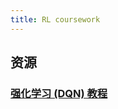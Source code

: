 ```yaml
---
title: RL coursework
---
```


## 资源
### [强化学习 (DQN) 教程](https://pytorch.apachecn.org/docs/1.0/reinforcement_q_learning.html)
##
